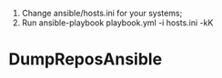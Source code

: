 1. Change ansible/hosts.ini for your systems;
2. Run ansible-playbook playbook.yml -i hosts.ini -kK
# DumpReposAnsible
